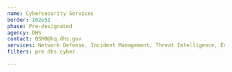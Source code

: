 ```yaml
---
name: Cybersecurity Services
border: 162e51
phase: Pre-designated
agency: DHS
contact: QSMO@hq.dhs.gov
services: Network Defense, Incident Management, Threat Intelligence, Enterprise Intrusion, Detection/Prevention, Cyber Supply Chain Risk Management, Hardware/Software Asset Management, Digital Identity and Access Management, Data Protection, Mobile Security Services
filters: pre dhs cyber

---
```

